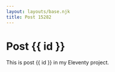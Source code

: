 ```yaml
---
layout: layouts/base.njk
title: Post 15282
---
```


# Post {{ id }}

This is post {{ id }} in my Eleventy project.
